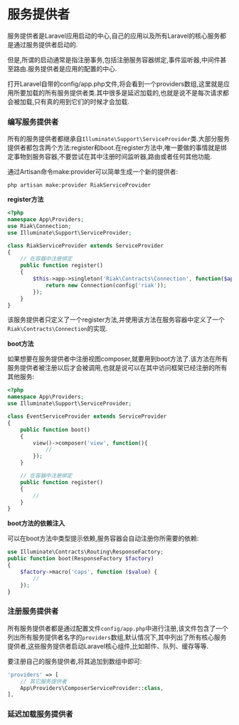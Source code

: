 # 服务提供者

服务提供者是Laravel应用启动的中心,自己的应用以及所有Laravel的核心服务都是通过服务提供者启动的.

但是,所谓的启动通常是指注册事务,包括注册服务容器绑定,事件监听器,中间件甚至路由.服务提供者是应用的配置的中心.

打开Laravel自带的config\/app.php文件,将会看到一个providers数组,这里就是应用所要加载的所有服务提供者类.其中很多是延迟加载的,也就是说不是每次请求都会被加载,只有真的用到它们的时候才会加载.

### 编写服务提供者

所有的服务提供者都继承自`Illuminate\Support\ServiceProvider`类.大部分服务提供者都包含两个方法:register和boot.在register方法中,唯一要做的事情就是绑定事物到服务容器,不要尝试在其中注册时间监听器,路由或者任何其他功能.

通过Artisan命令make:provider可以简单生成一个新的提供者:

```
php artisan make:provider RiakServiceProvider
```

**register方法**

```php
<?php
namespace App\Providers;
use Riak\Connection;
use Illuminate\Support\ServiceProvider;

class RiakServiceProvider extends ServiceProvider
{
    // 在容器中注册绑定
    public function register()
    {
        $this->app->singleton('Riak\Contracts\Connection', function($app){
            return new Connection(config('riak'));
        });
    }
}
```

该服务提供者只定义了一个register方法,并使用该方法在服务容器中定义了一个`Riak\Contracts\Connection`的实现.

**boot方法**

如果想要在服务提供者中注册视图composer,就要用到boot方法了.该方法在所有服务提供者被注册以后才会被调用,也就是说可以在其中访问框架已经注册的所有其他服务:

```php
<?php
namespace App\Providers;
use Illuminate\Support\ServiceProvider;

class EventServiceProvider extends ServiceProvider
{
    public function boot()
    {
        view()->composer('view', function(){
            //
        });
    }

    // 在容器中注册绑定
    public function register()
    {
        //
    }
}
```

**boot方法的依赖注入**

可以在boot方法中类型提示依赖,服务容器会自动注册你所需要的依赖:

```php
use Illuminate\Contracts\Routing\ResponseFactory;
public function boot(ResponseFactory $factory) 
{
    $factory->macro('caps', function ($value) {
        //
    });
}
```

### 注册服务提供者

所有服务提供者都是通过配置文件`config/app.php`中进行注册,该文件包含了一个列出所有服务提供者名字的`providers`数组,默认情况下,其中列出了所有核心服务提供者,这些服务提供者启动Laravel核心组件,比如邮件、队列、缓存等等.

要注册自己的服务提供者,将其追加到数组中即可:

```php
'providers' => [
    // 其它服务提供者
    App\Providers\ComposerServiceProvider::class,
],
```

### 延迟加载服务提供者

